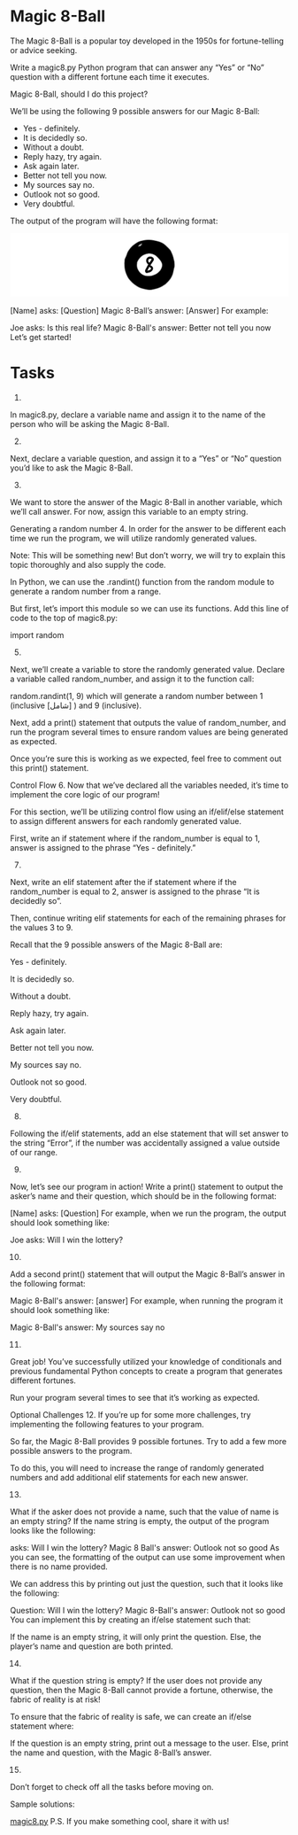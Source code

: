 
# Magic 8-Ball
The Magic 8-Ball is a popular toy developed in the 1950s for fortune-telling or advice seeking.

Write a magic8.py Python program that can answer any “Yes” or “No” question with a different fortune each time it executes.

Magic 8-Ball, should I do this project?

We’ll be using the following 9 possible answers for our Magic 8-Ball:

* Yes - definitely.
* It is decidedly so.
* Without a doubt.
* Reply hazy, try again.
* Ask again later.
* Better not tell you now.
* My sources say no.
* Outlook not so good.
* Very doubtful.

The output of the program will have the following format:

![img.png](img.png)

[Name] asks: [Question]
Magic 8-Ball’s answer: [Answer]
For example:

Joe asks: Is this real life?
Magic 8-Ball's answer: Better not tell you now
Let’s get started!

# Tasks

1.
In magic8.py, declare a variable name and assign it to the name of the person who will be asking the Magic 8-Ball.



2.
Next, declare a variable question, and assign it to a “Yes” or “No” question you’d like to ask the Magic 8-Ball.



3.
We want to store the answer of the Magic 8-Ball in another variable, which we’ll call answer. For now, assign this variable to an empty string.



Generating a random number
4.
In order for the answer to be different each time we run the program, we will utilize randomly generated values.

Note: This will be something new! But don’t worry, we will try to explain this topic thoroughly and also supply the code.

In Python, we can use the .randint() function from the random module to generate a random number from a range.

But first, let’s import this module so we can use its functions. Add this line of code to the top of magic8.py:

import random


5.
Next, we’ll create a variable to store the randomly generated value. Declare a variable called random_number, and assign it to the function call:

random.randint(1, 9)
which will generate a random number between 1 (inclusive [شامل] ) and 9 (inclusive).

Next, add a print() statement that outputs the value of random_number, and run the program several times to ensure random values are being generated as expected.

Once you’re sure this is working as we expected, feel free to comment out this print() statement.



Control Flow
6.
Now that we’ve declared all the variables needed, it’s time to implement the core logic of our program!

For this section, we’ll be utilizing control flow using an if/elif/else statement to assign different answers for each randomly generated value.

First, write an if statement where if the random_number is equal to 1, answer is assigned to the phrase “Yes - definitely.”



7.
Next, write an elif statement after the if statement where if the random_number is equal to 2, answer is assigned to the phrase “It is decidedly so”.

Then, continue writing elif statements for each of the remaining phrases for the values 3 to 9.

Recall that the 9 possible answers of the Magic 8-Ball are:

Yes - definitely.

It is decidedly so.

Without a doubt.

Reply hazy, try again.

Ask again later.

Better not tell you now.

My sources say no.

Outlook not so good.

Very doubtful.



8.
Following the if/elif statements, add an else statement that will set answer to the string “Error”, if the number was accidentally assigned a value outside of our range.




9.
Now, let’s see our program in action! Write a print() statement to output the asker’s name and their question, which should be in the following format:

[Name] asks: [Question]
For example, when we run the program, the output should look something like:

Joe asks: Will I win the lottery?


10.
Add a second print() statement that will output the Magic 8-Ball’s answer in the following format:

Magic 8-Ball's answer: [answer]
For example, when running the program it should look something like:

Magic 8-Ball's answer: My sources say no


11.
Great job! You’ve successfully utilized your knowledge of conditionals and previous fundamental Python concepts to create a program that generates different fortunes.

Run your program several times to see that it’s working as expected.



Optional Challenges
12.
If you’re up for some more challenges, try implementing the following features to your program.

So far, the Magic 8-Ball provides 9 possible fortunes. Try to add a few more possible answers to the program.

To do this, you will need to increase the range of randomly generated numbers and add additional elif statements for each new answer.



13.
What if the asker does not provide a name, such that the value of name is an empty string? If the name string is empty, the output of the program looks like the following:

 asks: Will I win the lottery?
Magic 8 Ball's answer: Outlook not so good
As you can see, the formatting of the output can use some improvement when there is no name provided.

We can address this by printing out just the question, such that it looks like the following:

Question: Will I win the lottery?
Magic 8-Ball's answer: Outlook not so good
You can implement this by creating an if/else statement such that:

If the name is an empty string, it will only print the question.
Else, the player’s name and question are both printed.


14.
What if the question string is empty? If the user does not provide any question, then the Magic 8-Ball cannot provide a fortune, otherwise, the fabric of reality is at risk!

To ensure that the fabric of reality is safe, we can create an if/else statement where:

If the question is an empty string, print out a message to the user.
Else, print the name and question, with the Magic 8-Ball’s answer.



15.
Don’t forget to check off all the tasks before moving on.

Sample solutions:

[magic8.py](https://github.com/Codecademy/learn-python/blob/main/2-control-flow/magic-8-ball/magic8.py)
P.S. If you make something cool, share it with us!